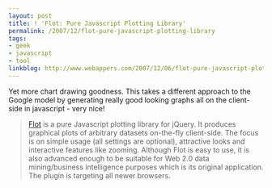 ```yaml
---
layout: post
title: ! 'Flot: Pure Javascript Plotting Library'
permalink: /2007/12/flot-pure-javascript-plotting-library
tags:
- geek
- javascript
- tool
linkblog: http://www.webappers.com/2007/12/06/flot-pure-javascript-plotting-library-for-jquery/
---
```


Yet more chart drawing goodness. This takes a different approach to the Google model by generating really
good looking graphs all on the client-side in javascript - very nice!

> [Flot](http://code.google.com/p/flot/) is a pure Javascript plotting library for jQuery. It produces
> graphical plots of arbitrary datasets on-the-fly client-side. The focus is on simple usage (all settings
> are optional), attractive looks and interactive features like zooming. Although Flot is easy to use, it is
> also advanced enough to be suitable for Web 2.0 data mining/business intelligence purposes which is its
> original application. The plugin is targeting all newer browsers.
